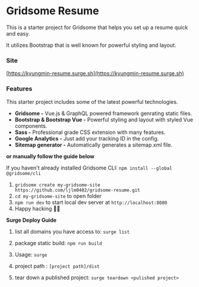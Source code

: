 # Gridsome Resume

This is a starter project for Gridsome that helps you set up a resume quick and easy. 

It utilizes Bootstrap that is well known for powerful styling and layout.

### Site

[https://kyungmin-resume.surge.sh](https://kyungmin-resume.surge.sh)

### Features

This starter project includes some of the latest powerful technologies.

- **Gridsome -** Vue.js & GraphQL powered framework genrating static files.
- **Bootstrap & Bootstrap Vue -** Powerful styling and layout with styled Vue components.
- **Sass -** Professional grade CSS extension with many features.
- **Google Analytics -** Just add your tracking ID in the config.
- **Sitemap generator -** Automatically generates a sitemap.xml file.

**or manually follow the guide below**

If you haven't already installed Gridsome CLI: `npm install --global @gridsome/cli`

1. `gridsome create my-gridsome-site https://github.com/ljlm0402/gridsome-resume.git`
2. `cd my-gridsome-site` to open folder
3. `npm run dev` to start local dev server at `http://localhost:8080`
4. Happy hacking 🎉🙌

**Surge Deploy Guide**

1. list all domains you have access to: `surge list`

2. package static build: `npm run build`

3. Usage: `surge`

4. project path : `[project path]/dist`

5. tear down a published project: `surge teardown <pulished project>`
